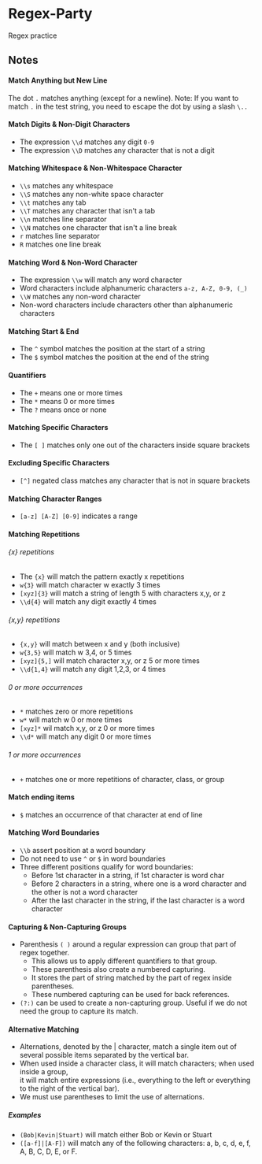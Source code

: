 # Regex-Party
Regex practice

## Notes

#### Match Anything but New Line
The dot `.` matches anything (except for a newline).
Note: If you want to match `.` in the test string, 
you need to escape the dot by using a slash `\..`

#### Match Digits & Non-Digit Characters
* The expression `\\d` matches any digit `0-9`
* The expression `\\D` matches any character that is not a digit

#### Matching Whitespace & Non-Whitespace Character
* `\\s` matches any whitespace
* `\\S` matches any non-white space character
* `\\t` matches any tab
* `\\T` matches any character that isn't a tab
* `\\n` matches line separator
* `\\N` matches one character that isn't a line break
* `r` matches line separator
* `R` matches one line break


#### Matching Word & Non-Word Character
* The expression `\\w` will match any word character
* Word characters include alphanumeric characters `a-z, A-Z, 0-9, (_)`
* `\\W` matches any non-word character
* Non-word characters include characters other than alphanumeric characters


#### Matching Start & End
* The `^` symbol matches the position at the start of a string
* The `$` symbol matches the position at the end of the string

#### Quantifiers
* The `+` means one or more times
* The `*` means 0 or more times
* The `?` means once or none

#### Matching Specific Characters
* The `[ ]` matches only one out of the characters inside square brackets

#### Excluding Specific Characters
* `[^]` negated class matches any character that is not in square brackets

#### Matching Character Ranges
* `[a-z] [A-Z] [0-9]` indicates a range

#### Matching Repetitions
###### {x} repetitions
* The `{x}` will match the pattern exactly x repetitions
* `w{3}` will match character w exactly 3 times
* `[xyz]{3}` will match a string of length 5 with characters x,y, or z
* `\\d{4}` will match any digit exactly 4 times

###### {x,y} repetitions
* `{x,y}` will match between x and y (both inclusive)
* `w{3,5}` will match w 3,4, or 5 times
* `[xyz]{5,]` will match character x,y, or z 5 or more times
* `\\d{1,4}` will match any digit 1,2,3, or 4 times

###### 0 or more occurrences
* `*` matches zero or more repetitions
* `w*` will match w 0 or more times
* `[xyz]*` wil match x,y, or z 0 or more times
* `\\d*` will match any digit 0 or more times

###### 1 or more occurrences
* `+` matches one or more repetitions of character, class, or group

#### Match ending items
* `$` matches an occurrence of that character at end of line

#### Matching Word Boundaries
* `\\b` assert position at a word boundary
* Do not need to use `^` or `$` in word boundaries
* Three different positions qualify for word boundaries:
    * Before 1st character in a string, if 1st character is word char
    * Before 2 characters in a string, where one is a word character and the other is not a word character
    * After the last character in the string, if the last character is a word character

####  Capturing & Non-Capturing Groups
* Parenthesis `( )` around a regular expression can group that part of regex together.
    * This allows us to apply different quantifiers to that group.
    * These parenthesis also create a numbered capturing.
    * It stores the part of string matched by the part of regex inside parentheses.
    * These numbered capturing can be used for back references. 
* `(?:)`  can be used to create a non-capturing group. Useful if we do not need the group to capture its match.

    
#### Alternative Matching
* Alternations, denoted by the | character, match a single item out of several possible items separated by the vertical bar. 
* When used inside a character class, it will match characters; when used inside a group,<br /> it will match entire expressions (i.e., everything to the left or everything to the right of the vertical bar).
* We must use parentheses to limit the use of alternations.
##### Examples
* `(Bob|Kevin|Stuart)` will match either Bob or Kevin or Stuart
* `([a-f]|[A-F])` will match any of the following characters: a, b, c, d, e, f, A, B, C, D, E, or F.
